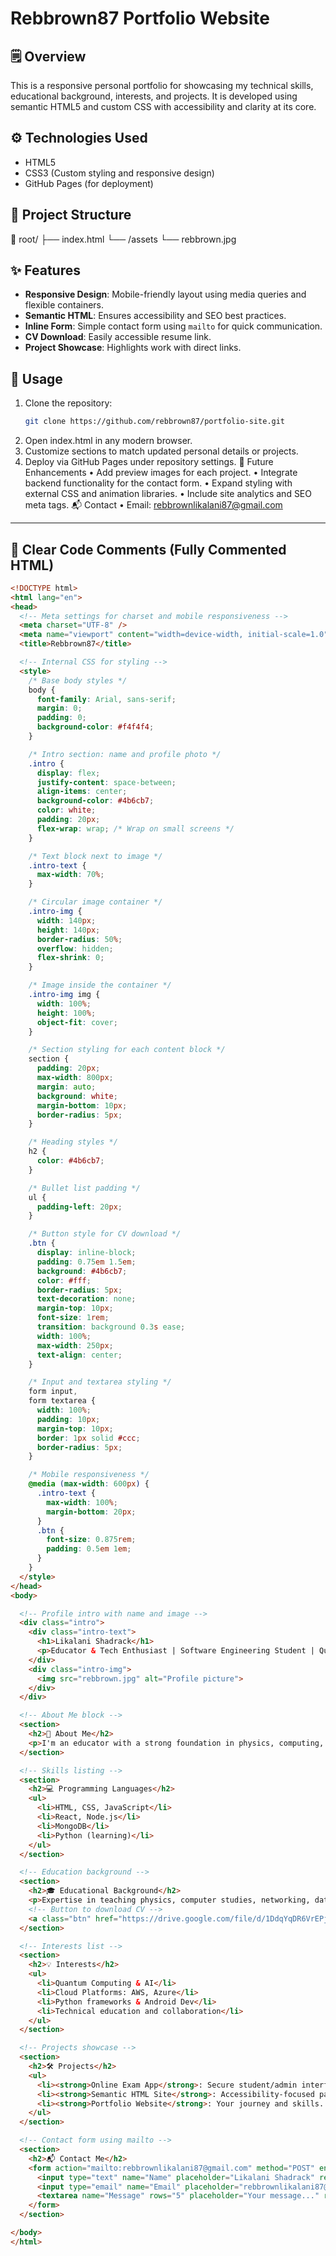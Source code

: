 # Rebbrown87 Portfolio Website

## 🗒️ Overview
This is a responsive personal portfolio for showcasing my technical skills, educational background, interests, and projects. It is developed using semantic HTML5 and custom CSS with accessibility and clarity at its core.

## ⚙️ Technologies Used
- HTML5
- CSS3 (Custom styling and responsive design)
- GitHub Pages (for deployment)

## 📁 Project Structure
📁 root/ ├── index.html └── /assets └── rebbrown.jpg
## ✨ Features
- **Responsive Design**: Mobile-friendly layout using media queries and flexible containers.
- **Semantic HTML**: Ensures accessibility and SEO best practices.
- **Inline Form**: Simple contact form using `mailto` for quick communication.
- **CV Download**: Easily accessible resume link.
- **Project Showcase**: Highlights work with direct links.

## 🚀 Usage
1. Clone the repository:
   ```bash
   git clone https://github.com/rebbrown87/portfolio-site.git
2.	Open index.html in any modern browser.
3.	Customize sections to match updated personal details or projects.
4.	Deploy via GitHub Pages under repository settings.
🔭 Future Enhancements
•	Add preview images for each project.
•	Integrate backend functionality for the contact form.
•	Expand styling with external CSS and animation libraries.
•	Include site analytics and SEO meta tags.
📬 Contact
•	Email: rebbrownlikalani87@gmail.com

---

## 🧾 Clear Code Comments (Fully Commented HTML)

```html
<!DOCTYPE html>
<html lang="en">
<head>
  <!-- Meta settings for charset and mobile responsiveness -->
  <meta charset="UTF-8" />
  <meta name="viewport" content="width=device-width, initial-scale=1.0"/>
  <title>Rebbrown87</title>

  <!-- Internal CSS for styling -->
  <style>
    /* Base body styles */
    body {
      font-family: Arial, sans-serif;
      margin: 0;
      padding: 0;
      background-color: #f4f4f4;
    }

    /* Intro section: name and profile photo */
    .intro {
      display: flex;
      justify-content: space-between;
      align-items: center;
      background-color: #4b6cb7;
      color: white;
      padding: 20px;
      flex-wrap: wrap; /* Wrap on small screens */
    }

    /* Text block next to image */
    .intro-text {
      max-width: 70%;
    }

    /* Circular image container */
    .intro-img {
      width: 140px;
      height: 140px;
      border-radius: 50%;
      overflow: hidden;
      flex-shrink: 0;
    }

    /* Image inside the container */
    .intro-img img {
      width: 100%;
      height: 100%;
      object-fit: cover;
    }

    /* Section styling for each content block */
    section {
      padding: 20px;
      max-width: 800px;
      margin: auto;
      background: white;
      margin-bottom: 10px;
      border-radius: 5px;
    }

    /* Heading styles */
    h2 {
      color: #4b6cb7;
    }

    /* Bullet list padding */
    ul {
      padding-left: 20px;
    }

    /* Button style for CV download */
    .btn {
      display: inline-block;
      padding: 0.75em 1.5em;
      background: #4b6cb7;
      color: #fff;
      border-radius: 5px;
      text-decoration: none;
      margin-top: 10px;
      font-size: 1rem;
      transition: background 0.3s ease;
      width: 100%;
      max-width: 250px;
      text-align: center;
    }

    /* Input and textarea styling */
    form input,
    form textarea {
      width: 100%;
      padding: 10px;
      margin-top: 10px;
      border: 1px solid #ccc;
      border-radius: 5px;
    }

    /* Mobile responsiveness */
    @media (max-width: 600px) {
      .intro-text {
        max-width: 100%;
        margin-bottom: 20px;
      }
      .btn {
        font-size: 0.875rem;
        padding: 0.5em 1em;
      }
    }
  </style>
</head>
<body>

  <!-- Profile intro with name and image -->
  <div class="intro">
    <div class="intro-text">
      <h1>Likalani Shadrack</h1>
      <p>Educator & Tech Enthusiast | Software Engineering Student | Quantum Computing Advocate</p>
    </div>
    <div class="intro-img">
      <img src="rebbrown.jpg" alt="Profile picture">
    </div>
  </div>

  <!-- About Me block -->
  <section>
    <h2>📝 About Me</h2>
    <p>I'm an educator with a strong foundation in physics, computing, design, and diagnostics. I bring over 3 years of experience in graphic design and branding, currently expanding into software engineering and tech at PLP Academy.</p>
  </section>

  <!-- Skills listing -->
  <section>
    <h2>💻 Programming Languages</h2>
    <ul>
      <li>HTML, CSS, JavaScript</li>
      <li>React, Node.js</li>
      <li>MongoDB</li>
      <li>Python (learning)</li>
    </ul>
  </section>

  <!-- Education background -->
  <section>
    <h2>🎓 Educational Background</h2>
    <p>Expertise in teaching physics, computer studies, networking, database management, and electronics. Studying software engineering via PLP Academy.</p>
    <!-- Button to download CV -->
    <a class="btn" href="https://drive.google.com/file/d/1DdqYqDR6VrEPjqR62-pdVw01QOyPzV71/view?usp=drive_link" target="_blank">Download My CV</a>
  </section>

  <!-- Interests list -->
  <section>
    <h2>💡 Interests</h2>
    <ul>
      <li>Quantum Computing & AI</li>
      <li>Cloud Platforms: AWS, Azure</li>
      <li>Python frameworks & Android Dev</li>
      <li>Technical education and collaboration</li>
    </ul>
  </section>

  <!-- Projects showcase -->
  <section>
    <h2>🛠️ Projects</h2>
    <ul>
      <li><strong>Online Exam App</strong>: Secure student/admin interface. <a href="#" target="_blank">View Project</a></li>
      <li><strong>Semantic HTML Site</strong>: Accessibility-focused page. <a href="#" target="_blank">View Project</a></li>
      <li><strong>Portfolio Website</strong>: Your journey and skills. <a href="#" target="_blank">Live Demo</a></li>
    </ul>
  </section>

  <!-- Contact form using mailto -->
  <section>
    <h2>📬 Contact Me</h2>
    <form action="mailto:rebbrownlikalani87@gmail.com" method="POST" enctype="text/plain">
      <input type="text" name="Name" placeholder="Likalani Shadrack" required />
      <input type="email" name="Email" placeholder="rebbrownlikalani87@gmail.com" required />
      <textarea name="Message" rows="5" placeholder="Your message..." required></textarea>
    </form>
  </section>

</body>
</html>


